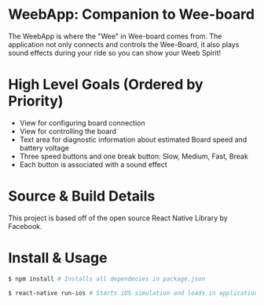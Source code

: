 # WeebApp: Companion to Wee-board
The WeebApp is where the "Wee" in Wee-board comes from. The application not only connects and controls the Wee-Board, it also plays sound effects during your ride so you can show your Weeb Spirit!

# High Level Goals (Ordered by Priority)
- View for configuring board connection
- View for controlling the board
- Text area for diagnostic information about estimated Board speed and battery voltage
- Three speed buttons and one break button: Slow, Medium, Fast, Break
- Each button is associated with a sound effect

# Source & Build Details
This project is based off of the open source React Native Library by Facebook. 

# Install & Usage
```bash
$ npm install # Installs all dependecies in package.json

$ react-native run-ios # Starts iOS simulation and loads in application
```

